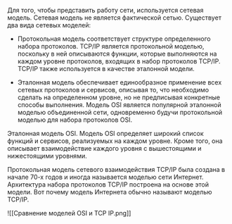 Для того, чтобы представить работу сети, используется сетевая модель. Сетевая модель не является фактической сетью.
Существует два вида сетевых моделей:

- Протокольная модель соответствует структуре определенного набора протоколов. TCP/IP является протокольной моделью, поскольку в ней описываются функции, которые выполняются на каждом уровне протоколов, входящих в набор протоколов TCP/IP. TCP/IP также используется в качестве эталонной модели.

- Эталонная модель обеспечивает единообразное применение всех сетевых протоколов и сервисов, описывая то, что необходимо сделать на определенном уровне, но не предписывая конкретные способы выполнения. Модель OSI является популярной эталонной моделью объединенной сети, одновременно будучи протокольной моделью для набора протоколов OSI.

Эталонная модель OSI. Модель OSI определяет широкий список функций и сервисов, реализуемых на каждом уровне. Кроме того, она описывает взаимодействие каждого уровня с вышестоящими и нижестоящими уровнями.

Протокольная модель сетевого взаимодействия TCP/IP была создана в начале 70-х годов и иногда называется моделью сети Интернет. Архитектура набора протоколов TCP/IP построена на основе этой модели. Вот почему модель Интернета обычно называют моделью TCP/IP.

![[Сравнение моделей OSI и TCP IP.png]]
